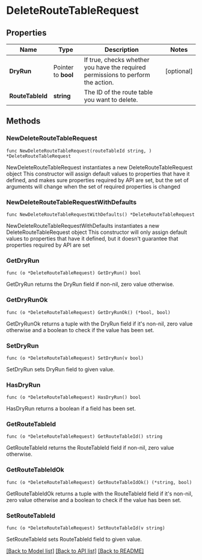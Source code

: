 # DeleteRouteTableRequest

## Properties

Name | Type | Description | Notes
------------ | ------------- | ------------- | -------------
**DryRun** | Pointer to **bool** | If true, checks whether you have the required permissions to perform the action. | [optional] 
**RouteTableId** | **string** | The ID of the route table you want to delete. | 

## Methods

### NewDeleteRouteTableRequest

`func NewDeleteRouteTableRequest(routeTableId string, ) *DeleteRouteTableRequest`

NewDeleteRouteTableRequest instantiates a new DeleteRouteTableRequest object
This constructor will assign default values to properties that have it defined,
and makes sure properties required by API are set, but the set of arguments
will change when the set of required properties is changed

### NewDeleteRouteTableRequestWithDefaults

`func NewDeleteRouteTableRequestWithDefaults() *DeleteRouteTableRequest`

NewDeleteRouteTableRequestWithDefaults instantiates a new DeleteRouteTableRequest object
This constructor will only assign default values to properties that have it defined,
but it doesn't guarantee that properties required by API are set

### GetDryRun

`func (o *DeleteRouteTableRequest) GetDryRun() bool`

GetDryRun returns the DryRun field if non-nil, zero value otherwise.

### GetDryRunOk

`func (o *DeleteRouteTableRequest) GetDryRunOk() (*bool, bool)`

GetDryRunOk returns a tuple with the DryRun field if it's non-nil, zero value otherwise
and a boolean to check if the value has been set.

### SetDryRun

`func (o *DeleteRouteTableRequest) SetDryRun(v bool)`

SetDryRun sets DryRun field to given value.

### HasDryRun

`func (o *DeleteRouteTableRequest) HasDryRun() bool`

HasDryRun returns a boolean if a field has been set.

### GetRouteTableId

`func (o *DeleteRouteTableRequest) GetRouteTableId() string`

GetRouteTableId returns the RouteTableId field if non-nil, zero value otherwise.

### GetRouteTableIdOk

`func (o *DeleteRouteTableRequest) GetRouteTableIdOk() (*string, bool)`

GetRouteTableIdOk returns a tuple with the RouteTableId field if it's non-nil, zero value otherwise
and a boolean to check if the value has been set.

### SetRouteTableId

`func (o *DeleteRouteTableRequest) SetRouteTableId(v string)`

SetRouteTableId sets RouteTableId field to given value.



[[Back to Model list]](../README.md#documentation-for-models) [[Back to API list]](../README.md#documentation-for-api-endpoints) [[Back to README]](../README.md)


